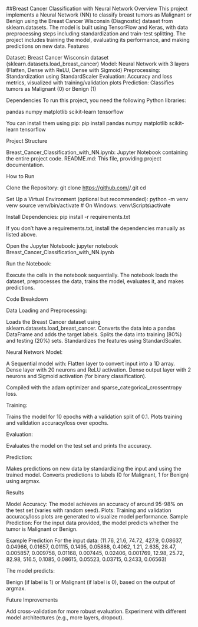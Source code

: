 ##Breast Cancer Classification with Neural Network
Overview
This project implements a Neural Network (NN) to classify breast tumors as Malignant or Benign using the Breast Cancer Wisconsin (Diagnostic) dataset from sklearn.datasets. The model is built using TensorFlow and Keras, with data preprocessing steps including standardization and train-test splitting. The project includes training the model, evaluating its performance, and making predictions on new data.
Features

Dataset: Breast Cancer Wisconsin dataset (sklearn.datasets.load_breast_cancer)
Model: Neural Network with 3 layers (Flatten, Dense with ReLU, Dense with Sigmoid)
Preprocessing: Standardization using StandardScaler
Evaluation: Accuracy and loss metrics, visualized with training/validation plots
Prediction: Classifies tumors as Malignant (0) or Benign (1)

Dependencies
To run this project, you need the following Python libraries:

pandas
numpy
matplotlib
scikit-learn
tensorflow

You can install them using pip:
pip install pandas numpy matplotlib scikit-learn tensorflow

Project Structure

Breast_Cancer_Classification_with_NN.ipynb: Jupyter Notebook containing the entire project code.
README.md: This file, providing project documentation.

How to Run

Clone the Repository:
git clone https://github.com/<your-username>/<your-repo-name>.git
cd <your-repo-name>


Set Up a Virtual Environment (optional but recommended):
python -m venv venv
source venv/bin/activate  # On Windows: venv\Scripts\activate


Install Dependencies:
pip install -r requirements.txt

If you don’t have a requirements.txt, install the dependencies manually as listed above.

Open the Jupyter Notebook:
jupyter notebook Breast_Cancer_Classification_with_NN.ipynb


Run the Notebook:

Execute the cells in the notebook sequentially.
The notebook loads the dataset, preprocesses the data, trains the model, evaluates it, and makes predictions.



Code Breakdown

Data Loading and Preprocessing:

Loads the Breast Cancer dataset using sklearn.datasets.load_breast_cancer.
Converts the data into a pandas DataFrame and adds the target labels.
Splits the data into training (80%) and testing (20%) sets.
Standardizes the features using StandardScaler.


Neural Network Model:

A Sequential model with:
Flatten layer to convert input into a 1D array.
Dense layer with 20 neurons and ReLU activation.
Dense output layer with 2 neurons and Sigmoid activation (for binary classification).


Compiled with the adam optimizer and sparse_categorical_crossentropy loss.


Training:

Trains the model for 10 epochs with a validation split of 0.1.
Plots training and validation accuracy/loss over epochs.


Evaluation:

Evaluates the model on the test set and prints the accuracy.


Prediction:

Makes predictions on new data by standardizing the input and using the trained model.
Converts predictions to labels (0 for Malignant, 1 for Benign) using argmax.



Results

Model Accuracy: The model achieves an accuracy of around 95-98% on the test set (varies with random seed).
Plots: Training and validation accuracy/loss plots are generated to visualize model performance.
Sample Prediction:
For the input data provided, the model predicts whether the tumor is Malignant or Benign.



Example Prediction
For the input data:
(11.76, 21.6, 74.72, 427.9, 0.08637, 0.04966, 0.01657, 0.01115, 0.1495, 0.05888, 0.4062, 1.21, 2.635, 28.47, 0.005857, 0.009758, 0.01168, 0.007445, 0.02406, 0.001769, 12.98, 25.72, 82.98, 516.5, 0.1085, 0.08615, 0.05523, 0.03715, 0.2433, 0.06563)

The model predicts:

Benign (if label is 1) or Malignant (if label is 0), based on the output of argmax.

Future Improvements

Add cross-validation for more robust evaluation.
Experiment with different model architectures (e.g., more layers, dropout).

